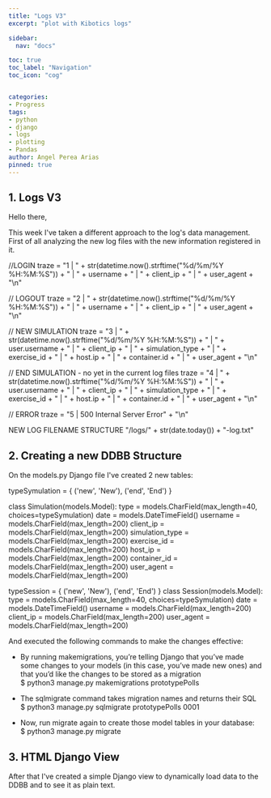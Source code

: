 ```yaml
---
title: "Logs V3"
excerpt: "plot with Kibotics logs"

sidebar:
  nav: "docs"

toc: true
toc_label: "Navigation"
toc_icon: "cog"


categories:
- Progress
tags:
- python
- django
- logs
- plotting
- Pandas
author: Angel Perea Arias
pinned: true
---
```




## 1. Logs V3

Hello there,

This week I've taken a different approach to the log's data management. First of all analyzing the new log files with the new information registered in it.

//LOGIN
traze = "1 | " + str(datetime.now().strftime("%d/%m/%Y %H:%M:%S")) + " | " + username + " | " + client_ip + " | " + user_agent + "\n"

// LOGOUT
traze = "2 | " + str(datetime.now().strftime("%d/%m/%Y %H:%M:%S")) + " | " + username + " | " + client_ip + " | " + user_agent + "\n"

// NEW SIMULATION
traze = "3 | " + str(datetime.now().strftime("%d/%m/%Y %H:%M:%S")) + " | " + user.username + " | " + client_ip + " | " + simulation_type + " | " + exercise_id + " | " + host.ip + " | " + container.id + " | " + user_agent + "\n"

// END SIMULATION - no yet in the current log files
traze = "4 | " + str(datetime.now().strftime("%d/%m/%Y %H:%M:%S")) + " | " + user.username + " | " + client_ip + " | " + simulation_type + " | " + exercise_id + " | " + host.ip + " | " + container.id + " | " + user_agent + "\n"

// ERROR
traze = "5 | 500 Internal Server Error" + "\n"

NEW LOG FILENAME STRUCTURE
"/logs/" + str(date.today()) + "-log.txt"

## 2. Creating a new DDBB Structure
On the models.py Django file I've created 2 new tables:

typeSymulation = {
    ('new', 'New'),
    ('end', 'End')
}

class Simulation(models.Model):
    type = models.CharField(max_length=40, choices=typeSymulation)
    date = models.DateTimeField()
    username = models.CharField(max_length=200)
    client_ip = models.CharField(max_length=200)
    simulation_type = models.CharField(max_length=200)
    exercise_id = models.CharField(max_length=200)
    host_ip = models.CharField(max_length=200)
    container_id = models.CharField(max_length=200)
    user_agent = models.CharField(max_length=200)

typeSession = {
    ('new', 'New'),
    ('end', 'End')
}
class Session(models.Model):
    type = models.CharField(max_length=40, choices=typeSymulation)
    date = models.DateTimeField()
    username = models.CharField(max_length=200)
    client_ip = models.CharField(max_length=200)
    user_agent = models.CharField(max_length=200)

And executed the following commands to make the changes effective:
- By running makemigrations, you’re telling Django that you’ve made some changes to your models (in this case, you’ve made new ones) and that you’d like the changes to be stored as a migration<br/>
$ python3 manage.py makemigrations prototypePolls



- The sqlmigrate command takes migration names and returns their SQL<br/>
$ python3 manage.py sqlmigrate prototypePolls 0001



- Now, run migrate again to create those model tables in your database:<br/>
$ python3 manage.py migrate

## 3. HTML Django View
After that I've created a simple Django view to dynamically load data to the DDBB and to see it as plain text.
